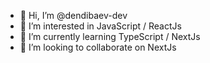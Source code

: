 - 👋 Hi, I’m @dendibaev-dev
- 👀 I’m interested in JavaScript / ReactJs
- 🌱 I’m currently learning TypeScript / NextJs
- 💞️ I’m looking to collaborate on NextJs

<!---
dendibaev-dev/dendibaev-dev is a ✨ special ✨ repository because its `README.md` (this file) appears on your GitHub profile.
You can click the Preview link to take a look at your changes.
--->
